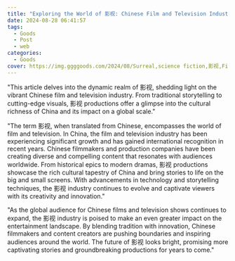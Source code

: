 ```yaml
---
title: "Exploring the World of 影视: Chinese Film and Television Industry"
date: 2024-08-28 06:41:57
tags:
  - Goods
  - Post
  - web
categories:
  - Goods
cover: https://img.ggggoods.com/2024/08/Surreal,science fiction,影视,Film and television,technology,tech,diagrams,renderings,colors_20240830_00001_.png
---
```


"This article delves into the dynamic realm of 影视, shedding light on the vibrant Chinese film and television industry. From traditional storytelling to cutting-edge visuals, 影视 productions offer a glimpse into the cultural richness of China and its impact on a global scale."

"The term 影视, when translated from Chinese, encompasses the world of film and television. In China, the film and television industry has been experiencing significant growth and has gained international recognition in recent years. Chinese filmmakers and production companies have been creating diverse and compelling content that resonates with audiences worldwide. From historical epics to modern dramas, 影视 productions showcase the rich cultural tapestry of China and bring stories to life on the big and small screens. With advancements in technology and storytelling techniques, the 影视 industry continues to evolve and captivate viewers with its creativity and innovation."

"As the global audience for Chinese films and television shows continues to expand, the 影视 industry is poised to make an even greater impact on the entertainment landscape. By blending tradition with innovation, Chinese filmmakers and content creators are pushing boundaries and inspiring audiences around the world. The future of 影视 looks bright, promising more captivating stories and groundbreaking productions for years to come."
